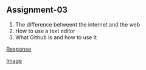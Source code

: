 ## Assignment-03

1. The difference betweent the internet and the web
2. How to use a text editor
3. What Github is and how to use it

[Response](responses.txt)

[Image](Images/Mailloux_W3_SS.png)

